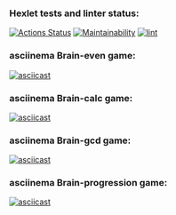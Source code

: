 ### Hexlet tests and linter status:
[![Actions Status](https://github.com/rafagabidulin/frontend-project-lvl1/workflows/hexlet-check/badge.svg)](https://github.com/rafagabidulin/frontend-project-lvl1/actions)
[![Maintainability](https://api.codeclimate.com/v1/badges/a99a88d28ad37a79dbf6/maintainability)](https://codeclimate.com/github/codeclimate/codeclimate/maintainability)
[![lint](https://github.com/rafagabidulin/frontend-project-lvl1/actions/workflows/lint.yml/badge.svg)](https://github.com/rafagabidulin/frontend-project-lvl1/actions/workflows/lint.yml)

### asciinema Brain-even game:
[![asciicast](https://asciinema.org/a/YjdJqHsCwhpUhBulsb1M75Rfj.svg)](https://asciinema.org/a/YjdJqHsCwhpUhBulsb1M75Rfj)

### asciinema Brain-calc game:
[![asciicast](https://asciinema.org/a/2m5uqmaFdY7NesBM41GLs2ijA.svg)](https://asciinema.org/a/2m5uqmaFdY7NesBM41GLs2ijA)

### asciinema Brain-gcd game:
[![asciicast](https://asciinema.org/a/Hx9L5DRC5HcyiIQ3EvyW6rqTl.svg)](https://asciinema.org/a/Hx9L5DRC5HcyiIQ3EvyW6rqTl)

### asciinema Brain-progression game:
[![asciicast](https://asciinema.org/a/y7iQXJvSflxX1or1huZDvpuUz.svg)](https://asciinema.org/a/y7iQXJvSflxX1or1huZDvpuUz)



